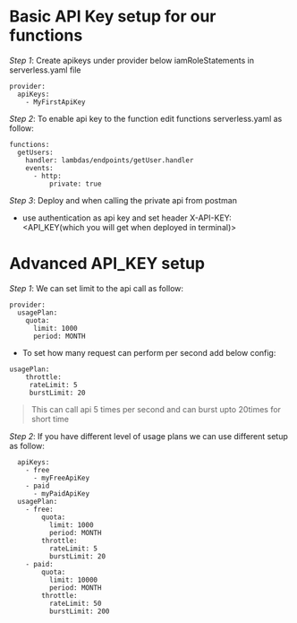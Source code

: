 # Basic API Key setup for our functions

_Step 1_: Create apikeys under provider below iamRoleStatements in serverless.yaml file

```
provider:
  apiKeys:
    - MyFirstApiKey
```

_Step 2_: To enable api key to the function edit functions serverless.yaml as follow:

```
functions:
  getUsers:
    handler: lambdas/endpoints/getUser.handler
    events:
      - http:
          private: true
```

_Step 3_: Deploy and when calling the private api from postman
 - use authentication as api key and set header X-API-KEY:<API_KEY(which you will get when deployed in terminal)>

# Advanced API_KEY setup

_Step 1_: We can set limit to the api call as follow:

```
provider:
  usagePlan:
    quota:
      limit: 1000
      period: MONTH
```
- To set how many request can perform per second add below config:
 ```
 usagePlan:
     throttle:
      rateLimit: 5
      burstLimit: 20
  ```
  
  > This can call api 5 times per second and can burst upto 20times for short time

_Step 2_: If you have different level of usage plans we can use different setup as follow:
```
  apiKeys:
    - free
      - myFreeApiKey
    - paid
      - myPaidApiKey
  usagePlan:
    - free:
        quota:
          limit: 1000
          period: MONTH
        throttle:
          rateLimit: 5
          burstLimit: 20
    - paid:
        quota:
          limit: 10000
          period: MONTH
        throttle:
          rateLimit: 50
          burstLimit: 200
```
